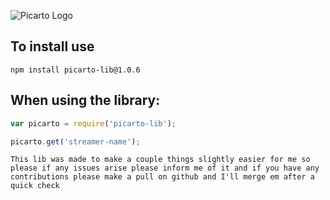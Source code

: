 ![Picarto Logo](http://lh3.googleusercontent.com/0RJNqrFQuXGeB48sesmNAam3hCxutfg1WCyibr9tbcnVjF5on3tbRf7N9TT0FmYA-mjc=w300)

## To install use

```CLR 
npm install picarto-lib@1.0.6
```

## When using the library:

```javascript
var picarto = require('picarto-lib');

picarto.get('streamer-name');
```

```
This lib was made to make a couple things slightly easier for me so   please if any issues arise please inform me of it and if you have any   contributions please make a pull on github and I'll merge em after a   quick check
```
